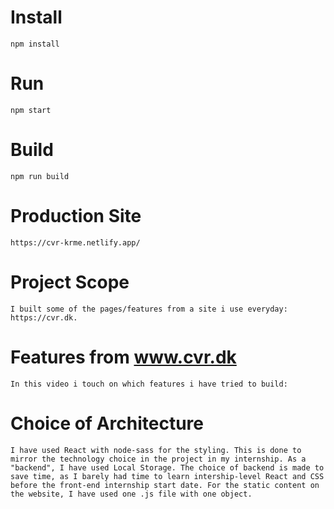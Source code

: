 # Install

`npm install`

# Run

`npm start`

# Build

`npm run build`

# Production Site

`https://cvr-krme.netlify.app/`

# Project Scope

`I built some of the pages/features from a site i use everyday: https://cvr.dk.`

# Features from www.cvr.dk

`In this video i touch on which features i have tried to build: `

# Choice of Architecture

`I have used React with node-sass for the styling. This is done to mirror the technology choice in the project in my internship. As a "backend", I have used Local Storage. The choice of backend is made to save time, as I barely had time to learn intership-level React and CSS before the front-end internship start date. For the static content on the website, I have used one .js file with one object. `

